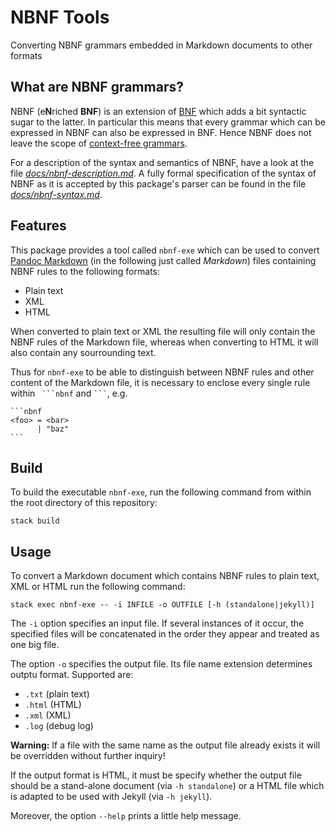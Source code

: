 # NBNF Tools

Converting NBNF grammars embedded in Markdown documents to other formats


## What are NBNF grammars?

NBNF (e**N**riched **BNF**) is an extension of [BNF][1] which adds a bit
syntactic sugar to the latter. In particular this means that every grammar which
can be expressed in NBNF can also be expressed in BNF. Hence NBNF does not leave
the scope of [context-free grammars][2].

For a description of the syntax and semantics of NBNF, have a look at the file
[_docs/nbnf-description.md_](./docs/nbnf-desctiption.md). A fully formal
specification of the syntax of NBNF as it is accepted by this package's parser
can be found in the file [_docs/nbnf-syntax.md_](./docs/nbnf-syntax.md).


## Features

This package provides a tool called `nbnf-exe` which can be used to convert
[Pandoc Markdown][3] (in the following just called _Markdown_) files containing
NBNF rules to the following formats:

  * Plain text
  * XML
  * HTML

When converted to plain text or XML the resulting file will only contain the
NBNF rules of the Markdown file, whereas when converting to HTML it will also
contain any sourrounding text.

Thus for `nbnf-exe` to be able to distinguish between NBNF rules and other
content of the Markdown file, it is necessary to enclose every single rule
within ` ```nbnf` and ` ``` `, e.g.

````
```nbnf
<foo> = <bar>
      | "baz"
```
````


## Build

To build the executable `nbnf-exe`, run the following command from within the
root directory of this repository:

```
stack build
```


## Usage

To convert a Markdown document which contains NBNF rules to plain text, XML or
HTML run the following command:

```
stack exec nbnf-exe -- -i INFILE -o OUTFILE [-h (standalone|jekyll)]
```

The `-i` option specifies an input file. If several instances of it occur, the
specified files will be concatenated in the order they appear and treated as one
big file.

The option `-o` specifies the output file. Its file name extension determines
outptu format. Supported are:

  * `.txt` (plain text)
  * `.html` (HTML)
  * `.xml` (XML)
  * `.log` (debug log)

**Warning:** If a file with the same name as the output file already exists it
will be overridden without further inquiry!

If the output format is HTML, it must be specify whether the output file should
be a stand-alone document (via `-h standalone`) or a HTML file which is adapted
to be used with Jekyll (via `-h jekyll`).

Moreover, the option `--help` prints a little help message.


[1]: <https://en.wikipedia.org/wiki/Backus%E2%80%93Naur_form>
[2]: <https://en.wikipedia.org/wiki/Context-free_grammar>
[3]: <https://github.github.com/gfm/>
[4]: <https://git-scm.com/download/linux>
[5]: <https://docs.haskellstack.org/en/stable/install_and_upgrade/>
